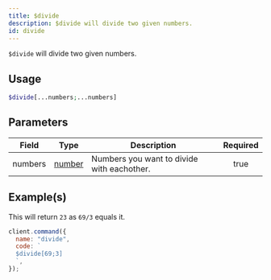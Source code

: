 ```yaml
---
title: $divide
description: $divide will divide two given numbers.
id: divide
---
```


`$divide` will divide two given numbers.

## Usage

```php
$divide[...numbers;...numbers]
```

## Parameters

| Field   | Type                                                                                              | Description                                | Required |
| ------- | ------------------------------------------------------------------------------------------------- | ------------------------------------------ | :------: |
| numbers | [number](https://developer.mozilla.org/en-US/docs/Web/JavaScript/Reference/Global_Objects/Number) | Numbers you want to divide with eachother. |   true   |

## Example(s)

This will return `23` as `69/3` equals it.

```javascript
client.command({
  name: "divide",
  code: `
  $divide[69;3]
  `,
});
```
